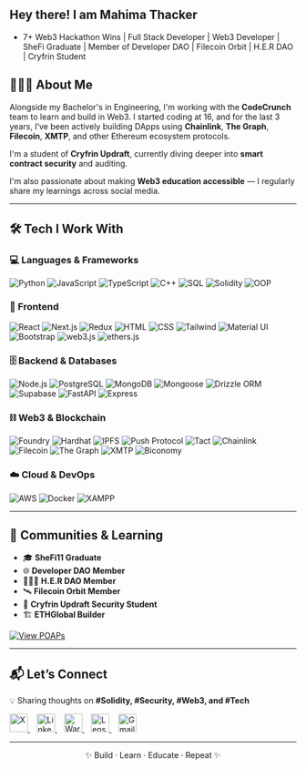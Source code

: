 ## Hey there! I am Mahima Thacker

<!--
**mahimathacker/mahimathacker** is a ✨ _special_ ✨ repository because its `README.md` (this file) appears on your GitHub profile. -->



-   7+ Web3 Hackathon Wins | Full Stack Developer | Web3 Developer | SheFi Graduate | Member of Developer DAO | Filecoin Orbit | H.E.R DAO | Cryfrin Student

## 🙋🏻‍♀️ About Me

Alongside my Bachelor's in Engineering, I'm working with the **CodeCrunch** team to learn and build in Web3. I started coding at 16, and for the last 3 years, I’ve been actively building DApps using **Chainlink**, **The Graph**, **Filecoin**, **XMTP**, and other Ethereum ecosystem protocols.

I'm a student of **Cryfrin Updraft**, currently diving deeper into **smart contract security** and auditing.  

I'm also passionate about making **Web3 education accessible** — I regularly share my learnings across social media.  

---

## 🛠️ Tech I Work With

### 💻 Languages & Frameworks

![Python](https://img.shields.io/badge/Python-3776AB?style=for-the-badge&logo=python&logoColor=white)
![JavaScript](https://img.shields.io/badge/JavaScript-F7DF1E?style=for-the-badge&logo=javascript&logoColor=black)
![TypeScript](https://img.shields.io/badge/TypeScript-3178C6?style=for-the-badge&logo=typescript&logoColor=white)
![C++](https://img.shields.io/badge/C++-00599C?style=for-the-badge&logo=c%2B%2B&logoColor=white)
![SQL](https://img.shields.io/badge/SQL-4479A1?style=for-the-badge&logo=mysql&logoColor=white)
![Solidity](https://img.shields.io/badge/Solidity-363636?style=for-the-badge&logo=solidity)
![OOP](https://img.shields.io/badge/OOP-4B8BBE?style=for-the-badge)

### 🎨 Frontend

![React](https://img.shields.io/badge/React-20232A?style=for-the-badge&logo=react&logoColor=61DAFB)
![Next.js](https://img.shields.io/badge/Next.js-000000?style=for-the-badge&logo=next.js&logoColor=white)
![Redux](https://img.shields.io/badge/Redux-593D88?style=for-the-badge&logo=redux&logoColor=white)
![HTML](https://img.shields.io/badge/HTML5-E34F26?style=for-the-badge&logo=html5&logoColor=white)
![CSS](https://img.shields.io/badge/CSS3-1572B6?style=for-the-badge&logo=css3&logoColor=white)
![Tailwind](https://img.shields.io/badge/Tailwind_CSS-38B2AC?style=for-the-badge&logo=tailwind-css&logoColor=white)
![Material UI](https://img.shields.io/badge/Material--UI-007FFF?style=for-the-badge&logo=mui&logoColor=white)
![Bootstrap](https://img.shields.io/badge/Bootstrap-7952B3?style=for-the-badge&logo=bootstrap&logoColor=white)
![web3.js](https://img.shields.io/badge/web3.js-F16822?style=for-the-badge)
![ethers.js](https://img.shields.io/badge/ethers.js-7B16FF?style=for-the-badge)

### 🗄️ Backend & Databases

![Node.js](https://img.shields.io/badge/Node.js-339933?style=for-the-badge&logo=node.js&logoColor=white)
![PostgreSQL](https://img.shields.io/badge/PostgreSQL-336791?style=for-the-badge&logo=postgresql&logoColor=white)
![MongoDB](https://img.shields.io/badge/MongoDB-4EA94B?style=for-the-badge&logo=mongodb&logoColor=white)
![Mongoose](https://img.shields.io/badge/Mongoose-880000?style=for-the-badge&logo=mongoose&logoColor=white)
![Drizzle ORM](https://img.shields.io/badge/Drizzle%20ORM-9E79FF?style=for-the-badge)
![Supabase](https://img.shields.io/badge/Supabase-3ECF8E?style=for-the-badge&logo=supabase&logoColor=white)
![FastAPI](https://img.shields.io/badge/FastAPI-009688?style=for-the-badge&logo=fastapi&logoColor=white)
![Express](https://img.shields.io/badge/AWS-232F3E?style=for-the-badge&logo=amazonaws&logoColor=white)


### ⛓️ Web3 & Blockchain

![Foundry](https://img.shields.io/badge/Foundry-000000?style=for-the-badge)
![Hardhat](https://img.shields.io/badge/Hardhat-F7DF1E?style=for-the-badge)
![IPFS](https://img.shields.io/badge/IPFS-65C2CB?style=for-the-badge&logo=ipfs&logoColor=white)
![Push Protocol](https://img.shields.io/badge/Push_Protocol-ED6EEC?style=for-the-badge)
![Tact](https://img.shields.io/badge/Tact-0099FF?style=for-the-badge)
![Chainlink](https://img.shields.io/badge/Chainlink-375BD2?style=for-the-badge&logo=chainlink&logoColor=white)
![Filecoin](https://img.shields.io/badge/Filecoin-0090FF?style=for-the-badge&logo=filecoin&logoColor=white)
![The Graph](https://img.shields.io/badge/The_Graph-5A00E0?style=for-the-badge&logo=thegraph&logoColor=white)
![XMTP](https://img.shields.io/badge/XMTP-5C5F77?style=for-the-badge)
![Biconomy](https://img.shields.io/badge/Biconomy-184CA1?style=for-the-badge)

### ☁️ Cloud & DevOps

![AWS](https://img.shields.io/badge/AWS-232F3E?style=for-the-badge&logo=amazonaws&logoColor=white)
![Docker](https://img.shields.io/badge/Docker-2496ED?style=for-the-badge&logo=docker&logoColor=white)
![XAMPP](https://img.shields.io/badge/XAMPP-FB7A24?style=for-the-badge&logo=xampp&logoColor=white)

---

## 🌱 Communities & Learning

- 🎓 **SheFi11 Graduate**  
- 🌐 **Developer DAO Member**
- 👩🏻‍💻 **H.E.R DAO Member**
- 🛰️ **Filecoin Orbit Member**  
- 🔐 **Cryfrin Updraft Security Student**  
- 🏗️ **ETHGlobal Builder**
  
[![View POAPs](https://img.shields.io/badge/View_POAPs-black?style=flat-square&logo=ethereum)](https://collectors.poap.xyz/scan/0xfCB3909F757cA081e4515E6604002F1C47B80B36)

  ---
  
## 📬 Let’s Connect

💡 Sharing thoughts on **#Solidity, #Security, #Web3, and #Tech**
<div align="left"> <a href="https://x.com/mahima_thacker" target="_blank" title="X (Twitter)"> <img src="https://i.imgur.com/A3XPL1J.png" alt="X" width="32" /> </a>&nbsp;&nbsp; <a href="https://www.linkedin.com/in/mahima-thacker-b696b1217/" target="_blank" title="LinkedIn"> <img src="https://cdn-icons-png.flaticon.com/512/174/174857.png" alt="LinkedIn" width="32" /> </a>&nbsp;&nbsp; <a href="https://warpcast.com/mahima_thacker" target="_blank" title="Warpcast"> <img src="https://i.imgur.com/MpKLLY1.png" alt="Warpcast" width="32" /> </a>&nbsp;&nbsp; <a href="https://hey.xyz/u/mahima" target="_blank" title="Lens Protocol"> <img src="https://hey-assets.b-cdn.net/images/app-icon/0.png" alt="Lens" width="32" /> </a>&nbsp;&nbsp; <a href="mailto:mahimathacker75@gmail.com" target="_blank" title="Email"> <img src="https://img.icons8.com/color/48/gmail-new.png" alt="Gmail" width="32" /> </a> </div>


---
<p align="center">
✨ Build · Learn · Educate · Repeat ✨
</p>

